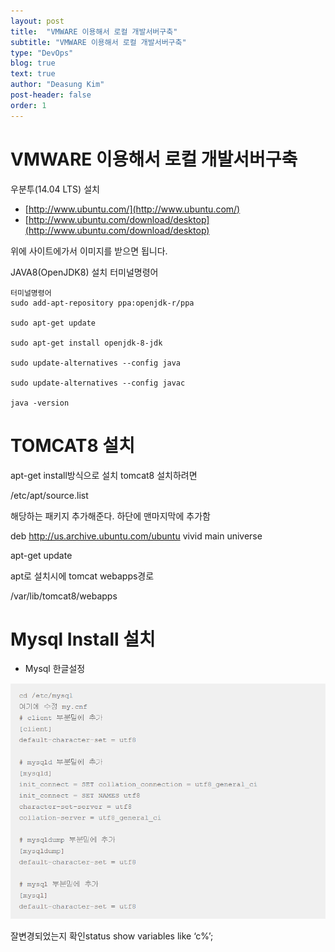 ```yaml
---
layout: post
title:  "VMWARE 이용해서 로컬 개발서버구축"
subtitle: "VMWARE 이용해서 로컬 개발서버구축"
type: "DevOps"
blog: true
text: true
author: "Deasung Kim"
post-header: false
order: 1
---
```


# VMWARE 이용해서 로컬 개발서버구축

우분투(14.04 LTS) 설치

- [http://www.ubuntu.com/](http://www.ubuntu.com/)
- [http://www.ubuntu.com/download/desktop](http://www.ubuntu.com/download/desktop)

위에 사이트에가서 이미지를 받으면 됩니다.

JAVA8(OpenJDK8) 설치 터미널명령어

```
터미널명령어
sudo add-apt-repository ppa:openjdk-r/ppa

sudo apt-get update

sudo apt-get install openjdk-8-jdk

sudo update-alternatives --config java

sudo update-alternatives --config javac

java -version
```

# TOMCAT8 설치

apt-get install방식으로 설치 tomcat8 설치하려면

/etc/apt/source.list

해당하는 패키지 추가해준다. 하단에 맨마지막에 추가함

deb http://us.archive.ubuntu.com/ubuntu vivid main universe

apt-get update

apt로 설치시에 tomcat webapps경로

/var/lib/tomcat8/webapps


# Mysql Install 설치

- Mysql 한글설정


![](./img/201704190112.png)

잘변경되었는지 확인status show variables like ‘c%’;